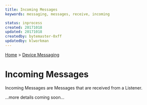 ```yaml
---
title: Incoming Messages
keywords: messaging, messages, receive, incoming

status: inprocess
created: 20171018
updated: 20171018
createdby: bytemaster-0xff
updatedby: klworkman
---
```

[Home](Index.md) > [Device Messaging](../Index.md)

# Incoming Messages

Incoming Messages are Messages that are received from a Listener.

...more details coming soon...